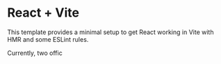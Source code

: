 # React + Vite

This template provides a minimal setup to get React working in Vite with HMR and some ESLint rules.

Currently, two offic


